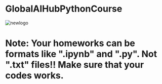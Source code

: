 # GlobalAIHubPythonCourse

![newlogo](https://user-images.githubusercontent.com/56518359/114034698-18434200-9887-11eb-84a1-71be77d92b84.png)



# Note: Your homeworks can be formats like ".ipynb" and ".py". Not ".txt" files!! Make sure that your codes works.
